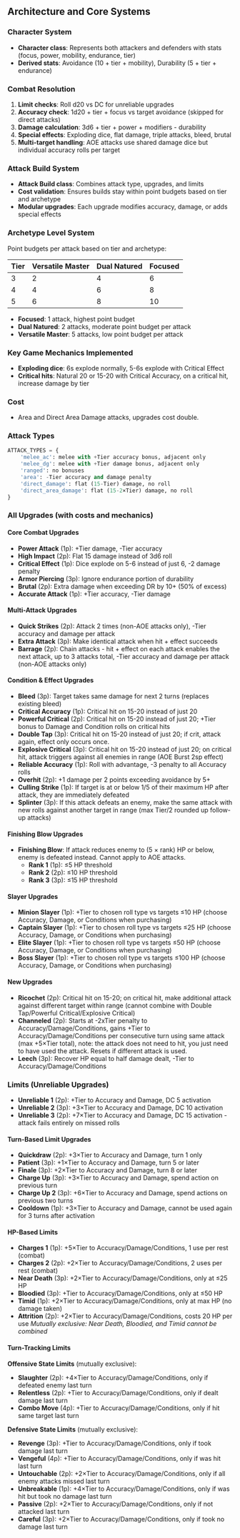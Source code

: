 ## Architecture and Core Systems

### Character System
- **Character class**: Represents both attackers and defenders with stats (focus, power, mobility, endurance, tier)
- **Derived stats**: Avoidance (10 + tier + mobility), Durability (5 + tier + endurance)

### Combat Resolution
1. **Limit checks**: Roll d20 vs DC for unreliable upgrades
2. **Accuracy check**: 1d20 + tier + focus vs target avoidance (skipped for direct attacks)
3. **Damage calculation**: 3d6 + tier + power + modifiers - durability
4. **Special effects**: Exploding dice, flat damage, triple attacks, bleed, brutal
5. **Multi-target handling**: AOE attacks use shared damage dice but individual accuracy rolls per target

### Attack Build System
- **Attack Build class**: Combines attack type, upgrades, and limits
- **Cost validation**: Ensures builds stay within point budgets based on tier and archetype
- **Modular upgrades**: Each upgrade modifies accuracy, damage, or adds special effects

### Archetype Level System 
Point budgets per attack based on tier and archetype:

| Tier | Versatile Master | Dual Natured | Focused |
|------|---------|--------------|------------------|
| 3    | 2       | 4            | 6                |
| 4    | 4       | 6            | 8                |
| 5    | 6       | 8            | 10               |

- **Focused**: 1 attack, highest point budget
- **Dual Natured**: 2 attacks, moderate point budget per attack
- **Versatile Master**: 5 attacks, low point budget per attack

### Key Game Mechanics Implemented
- **Exploding dice**: 6s explode normally, 5-6s explode with Critical Effect
- **Critical hits**: Natural 20 or 15-20 with Critical Accuracy, on a critical hit, increase damage by tier

### Cost
- Area and Direct Area Damage attacks, upgrades cost double.

### Attack Types
```python
ATTACK_TYPES = {
    'melee_ac': melee with +Tier accuracy bonus, adjacent only
    'melee_dg': melee with +Tier damage bonus, adjacent only
    'ranged': no bonuses
    'area': -Tier accuracy and damage penalty
    'direct_damage': flat (15-Tier) damage, no roll
    'direct_area_damage': flat (15-2×Tier) damage, no roll
}
```

### All Upgrades (with costs and mechanics)

#### Core Combat Upgrades
- **Power Attack** (1p): +Tier damage, -Tier accuracy
- **High Impact** (2p): Flat 15 damage instead of 3d6 roll
- **Critical Effect** (1p): Dice explode on 5-6 instead of just 6, -2 damage penalty
- **Armor Piercing** (3p): Ignore endurance portion of durability
- **Brutal** (2p): Extra damage when exceeding DR by 10+ (50% of excess)
- **Accurate Attack** (1p): +Tier accuracy, -Tier damage

#### Multi-Attack Upgrades
- **Quick Strikes** (2p): Attack 2 times (non-AOE attacks only), -Tier accuracy and damage per attack
- **Extra Attack** (3p): Make identical attack when hit + effect succeeds
- **Barrage** (2p): Chain attacks - hit + effect on each attack enables the next attack, up to 3 attacks total, -Tier accuracy and damage per attack (non-AOE attacks only)

#### Condition & Effect Upgrades
- **Bleed** (3p): Target takes same damage for next 2 turns (replaces existing bleed)
- **Critical Accuracy** (1p): Critical hit on 15-20 instead of just 20
- **Powerful Critical** (2p): Critical hit on 15-20 instead of just 20; +Tier bonus to Damage and Condition rolls on critical hits
- **Double Tap** (3p): Critical hit on 15-20 instead of just 20; if crit, attack again, effect only occurs once.
- **Explosive Critical** (3p): Critical hit on 15-20 instead of just 20; on critical hit, attack triggers against all enemies in range (AOE Burst 2sp effect)
- **Reliable Accuracy** (1p): Roll with advantage, -3 penalty to all Accuracy rolls
- **Overhit** (2p): +1 damage per 2 points exceeding avoidance by 5+
- **Culling Strike** (1p): If target is at or below 1/5 of their maximum HP after attack, they are immediately defeated
- **Splinter** (3p): If this attack defeats an enemy, make the same attack with new rolls against another target in range (max Tier/2 rounded up follow-up attacks)

#### Finishing Blow Upgrades
- **Finishing Blow**: If attack reduces enemy to (5 × rank) HP or below, enemy is defeated instead. Cannot apply to AOE attacks.
  - **Rank 1** (1p): ≤5 HP threshold
  - **Rank 2** (2p): ≤10 HP threshold
  - **Rank 3** (3p): ≤15 HP threshold

#### Slayer Upgrades
- **Minion Slayer** (1p): +Tier to chosen roll type vs targets ≤10 HP (choose Accuracy, Damage, or Conditions when purchasing)
- **Captain Slayer** (1p): +Tier to chosen roll type vs targets ≤25 HP (choose Accuracy, Damage, or Conditions when purchasing)
- **Elite Slayer** (1p): +Tier to chosen roll type vs targets ≤50 HP (choose Accuracy, Damage, or Conditions when purchasing)
- **Boss Slayer** (1p): +Tier to chosen roll type vs targets ≤100 HP (choose Accuracy, Damage, or Conditions when purchasing)

#### New Upgrades
- **Ricochet** (2p): Critical hit on 15-20; on critical hit, make additional attack against different target within range (cannot combine with Double Tap/Powerful Critical/Explosive Critical)
- **Channeled** (2p): Starts at -2xTier penalty to Accuracy/Damage/Conditions, gains +Tier to Accuracy/Damage/Conditions per consecutive turn using same attack (max +5×Tier total), note: the attack does not need to hit, you just need to have used the attack. Resets if different attack is used.
- **Leech** (3p): Recover HP equal to half damage dealt, -Tier to Accuracy/Damage/Conditions

### Limits (Unreliable Upgrades)
- **Unreliable 1** (2p): +Tier to Accuracy and Damage, DC 5 activation
- **Unreliable 2** (3p): +3×Tier to Accuracy and Damage, DC 10 activation
- **Unreliable 3** (2p): +7×Tier to Accuracy and Damage, DC 15 activation - attack fails entirely on missed rolls


#### Turn-Based Limit Upgrades
- **Quickdraw** (2p): +3×Tier to Accuracy and Damage, turn 1 only
- **Patient** (3p): +1×Tier to Accuracy and Damage, turn 5 or later
- **Finale** (3p): +2×Tier to Accuracy and Damage, turn 8 or later
- **Charge Up** (3p): +3×Tier to Accuracy and Damage, spend action on previous turn
- **Charge Up 2** (3p): +6×Tier to Accuracy and Damage, spend actions on previous two turns
- **Cooldown** (1p): +3×Tier to Accuracy and Damage, cannot be used again for 3 turns after activation

#### HP-Based Limits
- **Charges 1** (1p): +5×Tier to Accuracy/Damage/Conditions, 1 use per rest (combat)
- **Charges 2** (2p): +2×Tier to Accuracy/Damage/Conditions, 2 uses per rest (combat)
- **Near Death** (3p): +2×Tier to Accuracy/Damage/Conditions, only at ≤25 HP
- **Bloodied** (3p): +Tier to Accuracy/Damage/Conditions, only at ≤50 HP
- **Timid** (1p): +2×Tier to Accuracy/Damage/Conditions, only at max HP (no damage taken)
- **Attrition** (2p): +2×Tier to Accuracy/Damage/Conditions, costs 20 HP per use
  *Mutually exclusive: Near Death, Bloodied, and Timid cannot be combined*

#### Turn-Tracking Limits
**Offensive State Limits** (mutually exclusive):
- **Slaughter** (2p): +4×Tier to Accuracy/Damage/Conditions, only if defeated enemy last turn
- **Relentless** (2p): +Tier to Accuracy/Damage/Conditions, only if dealt damage last turn
- **Combo Move** (4p): +Tier to Accuracy/Damage/Conditions, only if hit same target last turn

**Defensive State Limits** (mutually exclusive):
- **Revenge** (3p): +Tier to Accuracy/Damage/Conditions, only if took damage last turn
- **Vengeful** (4p): +Tier to Accuracy/Damage/Conditions, only if was hit last turn
- **Untouchable** (2p): +2×Tier to Accuracy/Damage/Conditions, only if all enemy attacks missed last turn
- **Unbreakable** (1p): +4×Tier to Accuracy/Damage/Conditions, only if was hit but took no damage last turn
- **Passive** (2p): +2×Tier to Accuracy/Damage/Conditions, only if not attacked last turn
- **Careful** (3p): +2×Tier to Accuracy/Damage/Conditions, only if took no damage last turn




